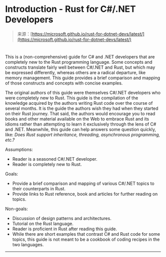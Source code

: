<!--yml
category: 未分类
date: 2024-05-27 14:53:57
-->

# Introduction - Rust for C#/.NET Developers

> 来源：[https://microsoft.github.io/rust-for-dotnet-devs/latest/](https://microsoft.github.io/rust-for-dotnet-devs/latest/)

<main>

# 

This is a (non-comprehensive) guide for C# and .NET developers that are completely new to the Rust programming language. Some concepts and constructs translate fairly well between C#/.NET and Rust, but which may be expressed differently, whereas others are a radical departure, like memory management. This guide provides a brief comparison and mapping of those constructs and concepts with concise examples.

The original authors of this guide were themselves C#/.NET developers who were completely new to Rust. This guide is the compilation of the knowledge acquired by the authors writing Rust code over the course of several months. It is the guide the authors wish they had when they started on their Rust journey. That said, the authors would encourage you to read books and other material available on the Web to embrace Rust and its idioms rather than attempting to learn it exclusively through the lens of C# and .NET. Meanwhile, this guide can help answers some question quickly, like: *Does Rust support inheritance, threading, asynchronous programming, etc.?*

Assumptions:

*   Reader is a seasoned C#/.NET developer.
*   Reader is completely new to Rust.

Goals:

*   Provide a brief comparison and mapping of various C#/.NET topics to their counterparts in Rust.
*   Provide links to Rust reference, book and articles for further reading on topics.

Non-goals:

*   Discussion of design patterns and architectures.
*   Tutorial on the Rust language.
*   Reader is proficient in Rust after reading this guide.
*   While there are short examples that contrast C# and Rust code for some topics, this guide is not meant to be a cookbook of coding recipes in the two languages.

* * *

</main>

[](license.html "Next chapter")